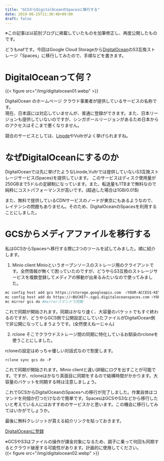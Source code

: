 ```yaml
---
title: "GCSからDigitalOceanのSpacesに移行する"
date: 2019-06-25T11:30:48+09:00
draft: false
---
```


※この記事は以前別ブログに掲載していたものを加筆修正し、再度公開したものです。  

どうもnafです。今回はGoogle Cloud Storageから[DigitalOcean](https://m.do.co/c/d34da7003443)のS3互換ストレージ「Spaces」に移行してみたので、手順などを書きます。  

# DigitalOceanって何？
{{< figure src="/img/digitalocean01.webp" >}}

DigitalOcean のホームページ
クラウド事業者が提供しているサービスの名称です。  
現在、日本語には対応していませんが、普通に登録ができます。また、日本リージョンも提供していないのですが、シンガポールリージョンがあるため日本からのアクセスはそこまで悪くなりません。  

競合のサービスとしては、[Linode](https://www.linode.com/lp/refer/?r=33483601fd2884fed84b1ac598927371f66596a8)やVultrがよく挙げられますね。  

# なぜDigitalOceanにするのか
DigitalOceanでは先に挙げたようなLinode,Vultrでは提供していないS3互換ストレージサービス(Spaces)を提供しています。
このサービスはディスク使用量が250GBまで5ドルの定額制になっています。また、転送量も1TBまで無料なので純粋にコストパフォーマンスが高いです。(超過した場合は1GB/0.01$)  

また、無料で提供しているCDNサービスのノードが東京にもあるようなので、レイテンシの問題もありません。そのため、DigitalOceanのSpacesを利用することにしました。  

# GCSからメディアファイルを移行する
私はGCSからSpacesへ移行する際に2つのツールを試してみました。順に紹介します。  

1. Minio client
Minioというオープンソースのストレージ用のクライアントです。全然情報が無くて困っていたのですが、どうやらS3互換のストレージサービスを複数登録してメディアの移動が出来るみたいなので使ってみました。

```bash
mc config host add gcs https://storage.googleapis.com  <YOUR-ACCESS-KEY> <YOUR-SECRET-KEY> #gcsを登録
mc config host add do https://<BUCKET>.sgp1.digitaloceanspaces.com <YOUR-ACCESS-KEY> <YOUR-SECRET-KEY> #DigitalOceanを登録
mc mirror gcs do #mirrorコマンドで同期
```

これで同期が開始されます。同期はかなり速く、大容量のバケットでもすぐ終わるのですが、どうやらGCS側で公開設定にしていたファイルがDigitalOcean側で非公開になってしまうようです。(全然使えねーじゃん)  

2. rclone
そこでクラウドストレージ間の同期に特化しているお馴染のrcloneを使うことにしました。  

rcloneの設定はめっちゃ優しい対話式なので割愛します。  

```
rclone sync gcs do -P
```
これで同期が開始されます。Minio clientと違い詳細にログを出すことが可能です。ですが、rcloneはかなり真面目に同期をするので結構時間がかかります。大容量のバケットを同期する時は注意しましょう。  

これでGCSからDigitalOceanのSpacesへの移行が完了しました。作業自体はコマンドを何個か打つだけなので簡単です。SpacesはGCSやS3などから移行したいと考えている人にはおすすめのサービスかと思います。この機会に移行してみてはいかがでしょうか。  

最後に無料クレジットが貰える紹介リンクを貼っておきます。  

[DigitalOceanに登録](https://m.do.co/c/d34da7003443)  

※GCSやS3はファイルの操作が課金対象になるため、調子に乗って何回も同期するとクラウド破産する可能性があります。計画的に使用してください。  
{{< figure src="/img/digitalocean02.webp" >}}
